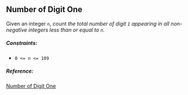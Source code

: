 ## Number of Digit One

Given an integer `n`, count _the total number of digit `1` appearing in all non-negative integers less than or equal to `n`_.

##### Constraints:

- `0 <= n <= 109`

##### Reference:
[Number of Digit One](https://leetcode.com/problems/number-of-digit-one/)
